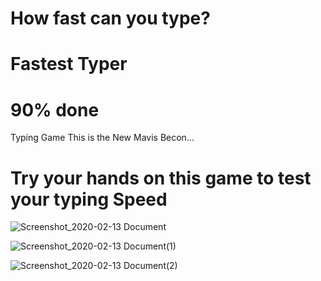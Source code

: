 # How fast can you type?
# Fastest Typer
# 90% done
 Typing Game
 This is the New Mavis Becon...
#  Try your hands on this game to test your typing Speed


![Screenshot_2020-02-13 Document](https://user-images.githubusercontent.com/49410124/74407478-0f1a3900-4e6d-11ea-80b6-78505355ec20.png)

![Screenshot_2020-02-13 Document(1)](https://user-images.githubusercontent.com/49410124/74407499-17727400-4e6d-11ea-828c-00c57b168c6c.png)

![Screenshot_2020-02-13 Document(2)](https://user-images.githubusercontent.com/49410124/74407467-09245800-4e6d-11ea-90c0-ab7c163149b7.png)

